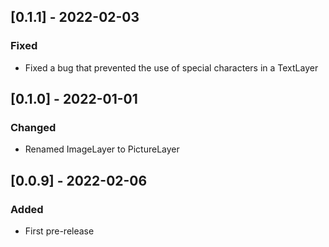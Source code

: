 ## [0.1.1] - 2022-02-03
### Fixed
- Fixed a bug that prevented the use of special characters in a TextLayer

## [0.1.0] - 2022-01-01
### Changed
- Renamed ImageLayer to PictureLayer

## [0.0.9] - 2022-02-06
### Added
- First pre-release

